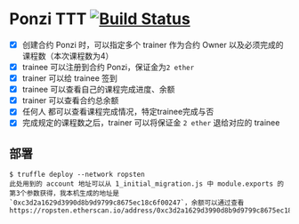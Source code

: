 Ponzi TTT
[![Build Status](https://travis-ci.org/cryptedit/ponzi-TTT.svg?branch=master)](https://travis-ci.org/cryptedit/ponzi-TTT)
===
- [x] 创建合约 Ponzi 时，可以指定多个 trainer 作为合约 Owner 以及必须完成的课程数（本次课程数为4）
- [x] trainee 可以注册到合约 Ponzi，保证金为`2 ether`
- [x] trainer 可以给 trainee 签到
- [x] trainee 可以查看自己的课程完成进度、余额
- [x] trainer 可以查看合约总余额
- [x] 任何人 都可以查看课程完成情况，特定trainee完成与否
- [x] 完成规定的课程数之后，trainer 可以将保证金 `2 ether` 退给对应的 trainee

## 部署

```
$ truffle deploy --network ropsten
此处用到的 account 地址可以从 1_initial_migration.js 中 module.exports 的第3个参数获得，我本机生成的地址是`0xc3d2a1629d3990d8b9d9799c8675ec18c6f00247`，余额可以通过查看 https://ropsten.etherscan.io/address/0xc3d2a1629d3990d8b9d9799c8675ec18c6f00247 
```
